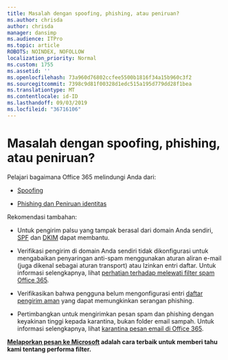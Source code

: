 ```yaml
---
title: Masalah dengan spoofing, phishing, atau peniruan?
ms.author: chrisda
author: chrisda
manager: dansimp
ms.audience: ITPro
ms.topic: article
ROBOTS: NOINDEX, NOFOLLOW
localization_priority: Normal
ms.custom: 1755
ms.assetid: ''
ms.openlocfilehash: 73a960d76802ccfee5500b1816f34a15b960c3f2
ms.sourcegitcommit: 7398c9d81f00328d1edc515a195d779dd28f1bea
ms.translationtype: MT
ms.contentlocale: id-ID
ms.lasthandoff: 09/03/2019
ms.locfileid: "36716106"
---
```

# <a name="issues-with-spoofing-phishing-or-impersonation"></a>Masalah dengan spoofing, phishing, atau peniruan?

Pelajari bagaimana Office 365 melindungi Anda dari:

- [Spoofing](https://docs.microsoft.com/office365/securitycompliance/anti-spoofing-protection)

- [Phishing dan Peniruan identitas](https://docs.microsoft.com/office365/securitycompliance/atp-anti-phishing)

Rekomendasi tambahan:

- Untuk pengirim palsu yang tampak berasal dari domain Anda sendiri, [SPF](https://docs.microsoft.com/office365/securitycompliance/set-up-spf-in-office-365-to-help-prevent-spoofing) dan [DKIM](https://docs.microsoft.com/office365/securitycompliance/use-dkim-to-validate-outbound-email) dapat membantu.

- Verifikasi pengirim di domain Anda sendiri tidak dikonfigurasi untuk mengabaikan penyaringan anti-spam menggunakan aturan aliran e-mail (juga dikenal sebagai aturan transport) atau Izinkan entri daftar. Untuk informasi selengkapnya, lihat [perhatian terhadap melewati filter spam Office 365](https://docs.microsoft.com/exchange/troubleshoot/antispam/cautions-against-bypassing-spam-filters).

- Verifikasikan bahwa pengguna belum mengonfigurasi entri [daftar pengirim aman](https://support.office.com/article/BE1BAEA0-BEAB-4A30-B968-9004332336CE) yang dapat memungkinkan serangan phishing.

- Pertimbangkan untuk mengirimkan pesan spam dan phishing dengan keyakinan tinggi kepada karantina, bukan folder email sampah. Untuk informasi selengkapnya, lihat [karantina pesan email di Office 365](https://docs.microsoft.com/office365/securitycompliance/quarantine-email-messages).

**[Melaporkan pesan ke Microsoft](https://support.office.com/article/b5caa9f1-cdf3-4443-af8c-ff724ea719d2) adalah cara terbaik untuk memberi tahu kami tentang performa filter.**
